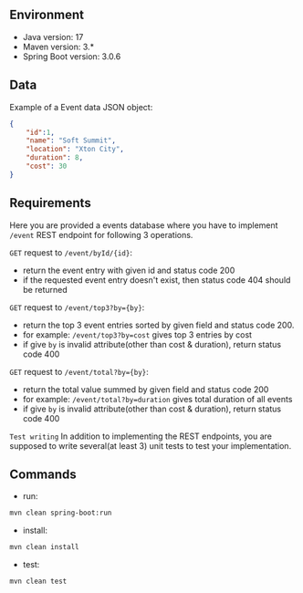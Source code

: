 ## Environment
- Java version: 17
- Maven version: 3.*
- Spring Boot version: 3.0.6

## Data
Example of a Event data JSON object:
```json
{
    "id":1,
    "name": "Soft Summit",
    "location": "Xton City",
    "duration": 8,
    "cost": 30
}
```

## Requirements
Here you are provided a events database where you have to implement `/event` REST endpoint for following 3 operations.

`GET` request to `/event/byId/{id}`:
* return the event entry with given id and status code 200
* if the requested event entry doesn't exist, then status code 404 should be returned

`GET` request to `/event/top3?by={by}`:
* return the top 3 event entries sorted by given field and status code 200.
* for example: `/event/top3?by=cost` gives top 3 entries by cost
* if give `by` is invalid attribute(other than cost & duration), return status code 400

`GET` request to `/event/total?by={by}`:
* return the total value summed by given field and status code 200
* for example: `/event/total?by=duration` gives total duration of all events
* if give `by` is invalid attribute(other than cost & duration), return status code 400
 
`Test writing`
In addition to implementing the REST endpoints, you are supposed to write several(at least 3) unit tests to test your implementation.


## Commands
- run: 
```bash
mvn clean spring-boot:run
```
- install: 
```bash
mvn clean install
```
- test: 
```bash
mvn clean test
```